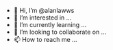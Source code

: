 - 👋 Hi, I’m @alanlawws
- 👀 I’m interested in ...
- 🌱 I’m currently learning ...
- 💞️ I’m looking to collaborate on ...
- 📫 How to reach me ...

<!---
alanlawws/alanlawws is a ✨ repository because its `README.md` (this file) appears on your GitHub profile.
You can click the Preview link to take a look at your changes.
--->
